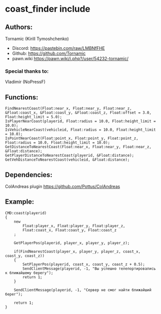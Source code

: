 # coast_finder include

## Authors: 
Tornamic (Kirill Tymoshchenko)
   * Discord: https://pastebin.com/raw/LMBNfFHE
   * Github: https://github.com/Tornamic
   * pawn.wiki https://pawn.wiki/i.php?/user/54232-tornamic/

### Special thanks to:
Vladimir (NoPressF)

## Functions:
```pawn
FindNearestCoast(Float:near_x, Float:near_y, Float:near_z, &Float:coast_x, &Float:coast_y, &Float:coast_z, Float:offset = 3.0, Float:height_limit = 5.0);
IsPlayerNearCoast(playerid, Float:radius = 10.0, Float:height_limit = 10.0);
IsVehicleNearCoast(vehicleid, Float:radius = 10.0, Float:height_limit = 10.0);
IsPointNearCoast(Float:point_x, Float:point_y, Float:point_z, Float:radius = 10.0, Float:height_limit = 10.0);
GetDistanceToNearestCoast(Float:near_x, Float:near_y, Float:near_z, &Float:distance);
GetPlayerDistanceToNearestCoast(playerid, &Float:distance);
GetVehDistanceToNearestCoast(vehicleid, &Float:distance);
```
## Dependencies:
  ColAndreas plugin https://github.com/Pottus/ColAndreas
## Example:
```pawn
CMD:coast(playerid)
{	
	new 
		Float:player_x, Float:player_y, Float:player_z,
		Float:coast_x, Float:coast_y, Float:coast_z
	;
	
	GetPlayerPos(playerid, player_x, player_y, player_z);

	if(FindNearestCoast(player_x, player_y, player_z, coast_x, coast_y, coast_z))
	{
		SetPlayerPos(playerid, coast_x, coast_y, coast_z + 0.5);
		SendClientMessage(playerid, -1, "Вы успешно телепортировались к ближайшему берегу");
		return 1;
	}

	SendClientMessage(playerid, -1, "Сервер не смог найти ближайший берег");
	
	return 1;
}
```
